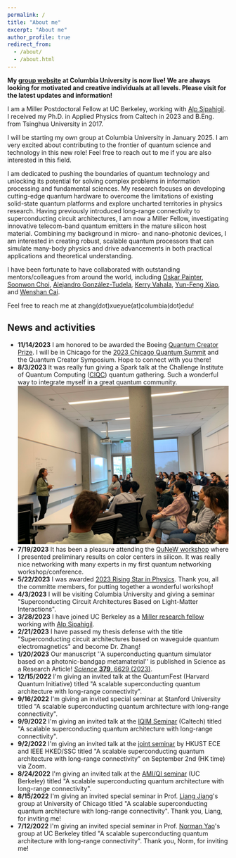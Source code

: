```yaml
---
permalink: /
title: "About me"
excerpt: "About me"
author_profile: true
redirect_from: 
  - /about/
  - /about.html
---
```

**My [group website](http://zhang.apam.columbia.edu) at Columbia University is now live! We are always looking for motivated and creative individuals at all levels. Please visit for the latest updates and information!**

I am a Miller Postdoctoral Fellow at UC Berkeley, working with [Alp Sipahigil](https://quantumdevices.berkeley.edu/team/). I received my Ph.D. in Applied Physics from Caltech in 2023 and B.Eng. from Tsinghua University in 2017. 

I will be starting my own group at Columbia University in January 2025. I am very excited about contributing to the frontier of quantum science and technology in this new role! Feel free to reach out to me if you are also interested in this field.

I am dedicated to pushing the boundaries of quantum technology and unlocking its potential for solving complex problems in information processing and fundamental sciences. My research focuses on developing cutting-edge quantum hardware to overcome the limitations of existing solid-state quantum platforms and explore uncharted territories in physics research. Having previously introduced long-range connectivity to superconducting circuit architectures, I am now a Miller Fellow, investigating innovative telecom-band quantum emitters in the mature silicon host material. Combining my background in micro- and nano-photonic devices, I am interested in creating robust, scalable quantum processors that can simulate many-body physics and drive advancements in both practical applications and theoretical understanding. 

I have been fortunate to have collaborated with outstanding mentors/colleagues from around the world, including [Oskar Painter](https://painterlab.caltech.edu/faculty/), [Soonwon Choi](https://physics.mit.edu/faculty/soonwon-choi/), [Alejandro González-Tudela](https://sites.google.com/view/gonzaleztudela), [Kerry Vahala](https://vahala.caltech.edu/people), [Yun-Feng Xiao](http://researchgroups.pku.edu.cn/microcavity/en/zdylm/12811/list/index.htm), and [Wenshan Cai](https://cailab.gatech.edu/group.html).

Feel free to reach me at zhang(dot)xueyue(at)columbia(dot)edu!

## News and activities
* **11/14/2023** I am honored to be awarded the Boeing [Quantum Creator Prize](https://chicagoquantum.org/education-and-training/quantum-creators-prize#:~:text=The%20prize%20promotes%20researchers%20whose,a%20broad%20range%20of%20backgrounds.). I will be in Chicago for the [2023 Chicago Quantum Summit](https://chicagoquantum.org/events/2023-chicago-quantum-summit) and the Quantum Creator Symposium. Hope to connect with you there!
* **8/3/2023** It was really fun giving a Spark talk at the Challenge Institute of Quantum Computing ([CIQC](https://ciqc.berkeley.edu/)) quantum gathering. Such a wonderful way to integrate myself in a great quantum community. <img src="/images/CIQC_site.png" alt="Addressing connectivity challenges in quantum hardware">
* **7/19/2023** It has been a pleasure attending the [QuNeW workshop](https://quantumnetworksworkshop2.splashthat.com/) where I presented preliminary results on color centers in silicon. It was really nice networking with many experts in my first quantum networking workshop/conference.
* **5/22/2023** I was awarded [2023 Rising Star in Physics](https://physics.berkeley.edu/2023-rising-stars-physics-workshop). Thank you, all the committe members, for putting together a wonderful workshop!
* **4/3/2023** I will be visiting Columbia University and giving a seminar "Superconducting Circuit Architectures Based on Light-Matter Interactions".
* **3/28/2023** I have joined UC Berkeley as a [Miller research fellow](https://miller.berkeley.edu/about) working with  [Alp Sipahigil](https://quantumdevices.berkeley.edu/). 
* **2/21/2023** I have passed my thesis defense with the title "Superconducting circuit architectures based on waveguide quantum electromagnetics" and become Dr. Zhang! 
* **1/20/2023** Our manuscript ''A superconducting quantum simulator based
on a photonic-bandgap metamaterial'' is published in Science as a Research Article! [*Science* **379**, 6629 (2023)](https://www.science.org/doi/10.1126/science.ade7651).
* **12/15/2022** I'm giving an invited talk at the QuantumFest (Harvard Quantum Initiative)  titled "A scalable superconducting quantum architecture with long-range connectivity". 
* **9/16/2022** I'm giving an invited special seminar at Stanford University  titled "A scalable superconducting quantum architecture with long-range connectivity". 
* **9/9/2022** I'm giving an invited talk at the [IQIM Seminar](https://qse.caltech.edu/talks/iqim-postdoctoral-and-graduate-student-seminar-90270) (Caltech)  titled "A scalable superconducting quantum architecture with long-range connectivity". 
* **9/2/2022** I'm giving an invited talk at the [joint seminar](https://calendar.hkust.edu.hk/events/joint-seminar-hkust-ece-department-and-ieee-hk-edssc-joint-chapter-scalable-superconducting) by HKUST ECE and IEEE HKED/SSC  titled "A scalable superconducting quantum architecture with long-range connectivity" on September 2nd (HK time) via Zoom. 
* **8/24/2022** I'm giving an invited talk at the [AMI/QI seminar](http://amophysics.berkeley.edu/current-listings/2022/8/24/amoqi-290f-xueyue-zhang-caltech) (UC Berkeley)  titled "A scalable superconducting quantum architecture with long-range connectivity". 
* **8/15/2022** I'm giving an invited special seminar in Prof. [Liang Jiang](https://pme.uchicago.edu/group/jiang-group)'s group at University of Chicago  titled "A scalable superconducting quantum architecture with long-range connectivity". Thank you, Liang, for inviting me!
* **7/12/2022** I'm giving an invited special seminar in Prof. [Norman Yao](https://quantumoptics.physics.berkeley.edu/)'s group at UC Berkeley  titled "A scalable superconducting quantum architecture with long-range connectivity". Thank you, Norm, for inviting me!
